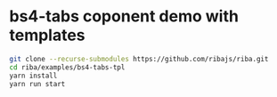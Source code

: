 # bs4-tabs coponent demo with templates

```bash
git clone --recurse-submodules https://github.com/ribajs/riba.git
cd riba/examples/bs4-tabs-tpl
yarn install
yarn run start
```
